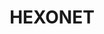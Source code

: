 ---
facebook: https://facebook.com/HEXONET
instagram: https://instagram.com/hexonetdomains
linkedin: https://linkedin.com/company/212160
logohandle: hexonetnet
sort: hexonet
title: HEXONET
twitter: https://x.com/HEXONET
website: https://www.hexonet.net/
---